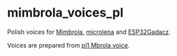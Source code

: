 # mimbrola_voices_pl
Polish voices for [Mimbrola](https://github.com/ethanak/Mimbrola),
[microlena](https://github.com/ethanak/microlena) and
[ESP32Gadacz](https://github.com/ethanak/ESP32Gadacz).

Voices are prepared from [pl1 Mbrola voice](https://github.com/numediart/MBROLA-voices).


 
